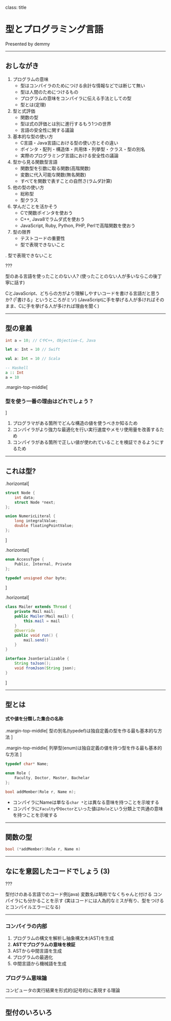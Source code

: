 class: title

# 型とプログラミング言語

Presented by demmy

---

## おしながき

1. プログラムの意味
    * 型はコンパイラのためにつける余計な情報などでは断じて無い
    * 型は人間のためにつけるもの
    * プログラムの意味をコンパイラに伝える手法としての型
    * 型とは(定理)
2. 型と式評価
    * 関数の型
    * 型は式の評価とは別に進行するもう1つの世界
    * 言語の安全性に関する議論
3. 基本的な型の使い方
    * C言語・Java言語における型の使い方とその違い
    * ポインタ・配列・構造体・共用体・列挙型・クラス・型の別名
    * 実際のプログラミング言語における安全性の議論
4. 型から見る関数型言語
    * 関数型を引数に取る関数(高階関数)
    * 変数に代入可能な関数(無名関数)
    * すべてを関数で表すことの自然さ(ラムダ計算)
5. 他の型の使い方
    * 総称型
    * 型クラス
6. 学んだことを活かそう
    * Cで関数ポインタを使おう
    * C++, Java8でラムダ式を使おう
    * JavaScript, Ruby, Python, PHP, Perlで高階関数を使おう
7. 型の限界
    * テストコードの重要性
    * 型で表現できないこと

. 型で表現できないこと

???

型のある言語を使ったことのない人?
(使ったことのない人が多いならこの後丁寧に話す)

CとJavaScript、どちらの方がより理解しやすいコードを書ける言語だと思うか?
(「書ける」というところがミソ)
(JavaScriptに手を挙げる人が多ければそのまま、Cに手を挙げる人が多ければ理由を聞く)

---

## 型の意義

```c
int a = 10; // CやC++, Objective-C, Java
```
```swift
let a: Int = 10 // Swift
```
```scala
val a: Int = 10 // Scala
```
```haskell
-- Haskell
a :: Int
a = 10
```

.margin-top-middle[
### 型を使う一番の理由はどれでしょう？
]

1. プログラマがある箇所でどんな構造の値を使うべきか知るため
2. コンパイラがより強力な最適化を行い実行速度やメモリ使用量を改善するため
3. コンパイラがある箇所で正しい値が使われていることを検証できるようにするため

---

## これは型?

.horizontal[
```c
struct Node {
    int data;
    struct Node *next;
};
```

```c
union NumericLiteral {
    long integralValue;
    double floatingPointValue;
};
```
]

.horizontal[
```c
enum AccessType {
    Public, Internal, Private
};
```

```c
typedef unsigned char byte;
```
]

.horizontal[
```java
class Mailer extends Thread {
    private Mail mail;
    public Mailer(Mail mail) {
        this.mail = mail
    }
    @Override
    public void run() {
        mail.send()
    }
}
```

```java
interface JsonSerializable {
    String toJson();
    void fromJson(String json);
}
```
]

---

## 型とは

#### 式や値を分類した集合の名称

.margin-top-middle[
型の別名(typedef)は独自定義の型を作る最も基本的な方法
]


.margin-top-middle[
列挙型(enum)は独自定義の値を持つ型を作る最も基本的な方法
]

```c
typedef char* Name;

enum Role {
    Faculty, Doctor, Master, Bachelar
};

bool addMember(Role r, Name n);
```

* コンパイラにNameは単なる`char *`とは異なる意味を持つことを示唆する
* コンパイラに`Faculty`や`Doctor`といった値は`Role`という分類上で共通の意味を持つことを示唆する

---

## 関数の型

```c
bool (*addMember)(Role r, Name n) 
```

---

## なにを意図したコードでしょう (3)

???

型付けのある言語でのコード例(java)
変数名は略称でなくちゃんと付ける
コンパイラにも分かることを示す
(実はコードには人為的なミスが有り、型をつけるとコンパイルエラーになる)

---

### コンパイラの内部

1. プログラムの構文を解析し抽象構文木(AST)を生成
2. **ASTでプログラムの意味を検証**
3. ASTから中間言語を生成
4. プログラムの最適化
5. 中間言語から機械語を生成

### プログラム意味論

コンピュータの実行結果を形式的(記号的)に表現する理論

---

## 型付のいろいろ
